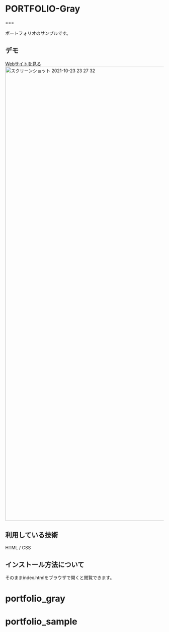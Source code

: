 # PORTFOLIO-Gray
===

ポートフォリオのサンプルです。

## デモ
[Webサイトを見る](https://jp-portfolio-gray.herokuapp.com/)
<img width="1440" alt="スクリーンショット 2021-10-23 23 27 32" src="https://user-images.githubusercontent.com/87493072/138560548-cc8fb3e2-7b1f-475a-83a7-0c5ab9cb5bbe.png">

## 利用している技術
HTML / CSS

## インストール方法について
そのままindex.htmlをブラウザで開くと閲覧できます。
# portfolio_gray
# portfolio_sample
